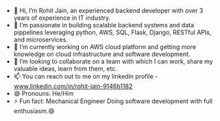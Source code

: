 - 👋 Hi, I’m Rohit Jain, an experienced backend developer with over 3 years of experience in IT industry.
- 👀 I’m passionate in building scalable backend systems and data pippelines leveraging python, AWS, SQL, Flask, Django, RESTful APIs, and microservices.
- 🌱 I’m currently working on AWS cloud platform and getting more knowledge on cloud infrastructure and software development.
- 💞️ I’m looking to collaborate on a team with which I can work, share my valuable ideas, learn from them, etc.
- 📫 You can reach out to me on my linkedin profile - www.linkedin.com/in/rohit-jain-9146b1182
- 😄 Pronouns: He/Him
- ⚡ Fun fact: Mechanical Engineer Doing software development with full enthusiasm.😄

<!---
RjCodeMech/RjCodeMech is a ✨ special ✨ repository because its `README.md` (this file) appears on your GitHub profile.
You can click the Preview link to take a look at your changes.
--->
